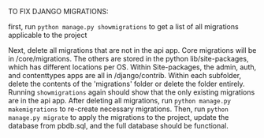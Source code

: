 TO FIX DJANGO MIGRATIONS:

first, run `python manage.py showmigrations` to get a list of all migrations applicable to the project

Next, delete all migrations that are not in the api app. Core migrations will be in /core/migrations.
The others are stored in the python lib/site-packages, which has different locations per OS. Within Site-packages,
the admin, auth, and contenttypes apps are all in /django/contrib. Within each subfolder, delete the contents of the
'migrations' folder or delete the folder entirely. Running `showmigrations` again should show that the only existing
migrations are in the api app. After deleting all migrations, run `python manage.py makemigrations` to re-create necessary
migrations. Then, run `python manage.py migrate` to apply the migrations to the project, update the database from pbdb.sql,
and the full database should be functional.
